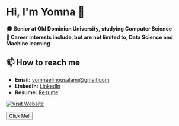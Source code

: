 # Hi, I'm Yomna 👋
**:mortar_board: Senior at Old Dominion University, studying Computer Science**
<br>
**🔭 Career interests include, but are not limited to, Data Science and Machine learning**

 ## 📫 How to reach me
 - **Email:** yomnaelmousalami@gmail.com
 - **LinkedIn:** [LinkedIn](https://www.linkedin.com/in/yomna-elmousalami/)
 - **Resume:** [Resume](https://drive.google.com/uc?export=download&id=1fzcCA6oZUO-lO7dm4yH3v5kqjOc_DPFm)
   
[![Visit Website](https://img.shields.io/badge/Click-Here-green)](https://drive.google.com/uc?export=download&id=1fzcCA6oZUO-lO7dm4yH3v5kqjOc_DPFm)

<button type="button">Click Me!</button>



